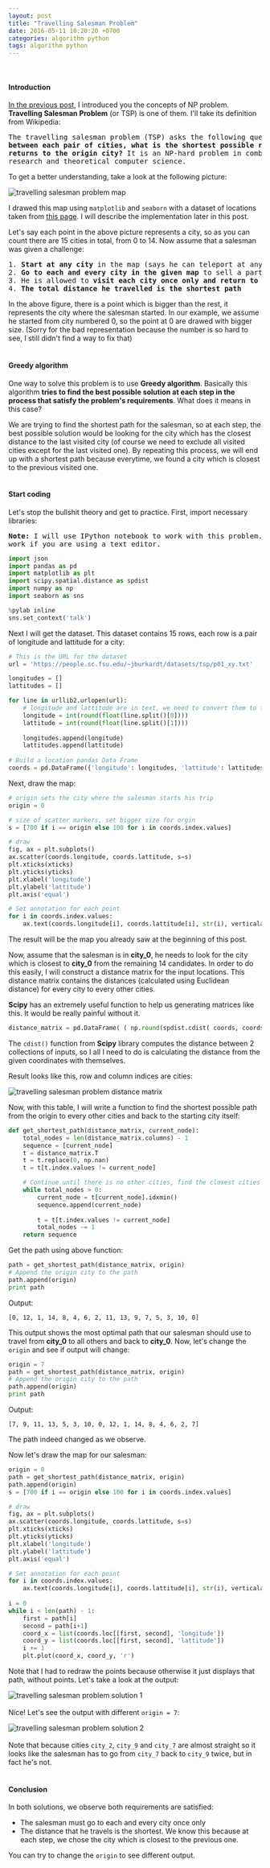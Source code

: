 ```yaml
---
layout: post
title: "Travelling Salesman Problem"
date: 2016-05-11 10:20:20 +0700
categories: algorithm python
tags: algorithm python
---
```

<br>

#### Introduction

[In the previous post](http://hoanvu.github.io/2016/05/np-problems), I introduced you the concepts of NP problem. **Travelling Salesman Problem** (or TSP) is one of them. I'll take its definition from Wikipedia:

<pre>
The travelling salesman problem (TSP) asks the following question: <strong>Given a list of cities and the distances 
between each pair of cities, what is the shortest possible route that visits each city exactly once and 
returns to the origin city?</strong> It is an NP-hard problem in combinatorial optimization, important in operations 
research and theoretical computer science.
</pre>

To get a better understanding, take a look at the following picture:

![travelling salesman problem map](https://raw.githubusercontent.com/hoanvu/hoanvu.github.io/master/images/posts/tsp_map.JPG)

I drawed this map using `matplotlib` and `seaborn` with a dataset of locations taken from [this page](https://people.sc.fsu.edu/~jburkardt/datasets/tsp/tsp.html). I will describe the implementation later in this post.

Let's say each point in the above picture represents a city, so as you can count there are 15 cities in total, from 0 to 14. Now assume that a salesman was given a challenge: 

<pre>
1. <strong>Start at any city</strong> in the map (says he can teleport at any city at the start of the process)
2. <strong>Go to each and every city in the given map</strong> to sell a particular mystery product
3. He is allowed to <strong>visit each city once only and return to the same city he started</strong>
4. <strong>The total distance he travelled is the shortest path</strong>
</pre>

In the above figure, there is a point which is bigger than the rest, it represents the city where the salesman started. In our example, we assume he started from city numbered 0, so the point at 0 are drawed with bigger size. (Sorry for the bad representation because the number is so hard to see, I still didn't find a way to fix that)
<br><br>

#### Greedy algorithm

One way to solve this problem is to use **Greedy algorithm**. Basically this algorithm **tries to find the best possible solution at each step in the process that satisfy the problem's requirements**. What does it means in this case?

We are trying to find the shortest path for the salesman, so at each step, the best possible solution would be looking for the city which has the closest distance to the last visited city (of course we need to exclude all visited cities except for the last visited one). By repeating this process, we will end up with a shortest path because everytime, we found a city which is closest to the previous visited one.
<br><br>

#### Start coding

Let's stop the bullshit theory and get to practice. First, import necessary libraries:

<pre>
<strong>Note:</strong> I will use IPython notebook to work with this problem. So please remember that some commands may not 
work if you are using a text editor.
</pre>

```python
import json
import pandas as pd
import matplotlib as plt
import scipy.spatial.distance as spdist
import numpy as np
import seaborn as sns

%pylab inline
sns.set_context('talk')
```

Next I will get the dataset. This dataset contains 15 rows, each row is a pair of longitude and lattitude for a city:

```python
# This is the URL for the dataset
url = 'https://people.sc.fsu.edu/~jburkardt/datasets/tsp/p01_xy.txt'

longitudes = []
lattitudes = []

for line in urllib2.urlopen(url):
    # longitude and lattitude are in text, we need to convert them to float, round and convert to integer
    longitude = int(round(float(line.split()[0])))
    lattitude = int(round(float(line.split()[1])))
    
    longitudes.append(longitude)
    lattitudes.append(lattitude)
    
# Build a location pandas Data Frame 
coords = pd.DataFrame({'longitude': longitudes, 'lattitude': lattitudes})
```

Next, draw the map:

```python
# origin sets the city where the salesman starts his trip
origin = 0

# size of scatter markers, set bigger size for orgin
s = [700 if i == origin else 100 for i in coords.index.values]

# draw 
fig, ax = plt.subplots()
ax.scatter(coords.longitude, coords.lattitude, s=s) 
plt.xticks(xticks)
plt.yticks(yticks)
plt.xlabel('longitude')
plt.ylabel('lattitude')
plt.axis('equal')

# Set annotation for each point
for i in coords.index.values:
    ax.text(coords.longitude[i], coords.lattitude[i], str(i), verticalalignment='bottom')
```

The result will be the map you already saw at the beginning of this post.

Now, assume that the salesman is in **city_0**, he needs to look for the city which is closest to **city_0** from the remaining 14 candidates. In order to do this easily, I will construct a distance matrix for the input locations. This distance matrix contains the distances (calculated using Euclidean distance) for every city to every other cities. 

**Scipy** has an extremely useful function to help us generating matrices like this. It would be really painful without it.

```python
distance_matrix = pd.DataFrame( ( np.round(spdist.cdist( coords, coords, 'euclidean' ), decimals=3 ) ) )
```

The `cdist()` function from **Scipy** library computes the distance between 2 collections of inputs, so I all I need to do is calculating the distance from the given coordinates with themselves.

Result looks like this, row and column indices are cities:

![travelling salesman problem distance matrix](https://raw.githubusercontent.com/hoanvu/hoanvu.github.io/master/images/posts/distance_matrix.JPG)

Now, with this table, I will write a function to find the shortest possible path from the origin to every other cities and back to the starting city itself:

```python
def get_shortest_path(distance_matrix, current_node):
    total_nodes = len(distance_matrix.columns) - 1
    sequence = [current_node]
    t = distance_matrix.T
    t = t.replace(0, np.nan)
    t = t[t.index.values != current_node]

    # Continue until there is no other cities, find the closest cities and add it to the path
    while total_nodes > 0:
        current_node = t[current_node].idxmin()
        sequence.append(current_node)
        
        t = t[t.index.values != current_node]
        total_nodes -= 1
    return sequence
```

Get the path using above function:

```python
path = get_shortest_path(distance_matrix, origin)
# Append the origin city to the path
path.append(origin)
print path
```

Output: 

```
[0, 12, 1, 14, 8, 4, 6, 2, 11, 13, 9, 7, 5, 3, 10, 0]
```

This output shows the most optimal path that our salesman should use to travel from **city_0** to all others and back to **city_0**. Now, let's change the `origin` and see if output will change:

```python
origin = 7
path = get_shortest_path(distance_matrix, origin)
# Append the origin city to the path
path.append(origin)
print path
```

Output: 

```
[7, 9, 11, 13, 5, 3, 10, 0, 12, 1, 14, 8, 4, 6, 2, 7]
```

The path indeed changed as we observe.

Now let's draw the map for our salesman:

```python
origin = 0
path = get_shortest_path(distance_matrix, origin)
path.append(origin)
s = [700 if i == origin else 100 for i in coords.index.values]

# draw 
fig, ax = plt.subplots()
ax.scatter(coords.longitude, coords.lattitude, s=s) 
plt.xticks(xticks)
plt.yticks(yticks)
plt.xlabel('longitude')
plt.ylabel('lattitude')
plt.axis('equal')

# Set annotation for each point
for i in coords.index.values:
    ax.text(coords.longitude[i], coords.lattitude[i], str(i), verticalalignment='bottom')
    
i = 0
while i < len(path) - 1:
    first = path[i]
    second = path[i+1]
    coord_x = list(coords.loc[[first, second], 'longitude'])
    coord_y = list(coords.loc[[first, second], 'lattitude'])
    i += 1
    plt.plot(coord_x, coord_y, 'r')   
```

Note that I had to redraw the points because otherwise it just displays that path, without points. Let's take a look at the output:

![travelling salesman problem solution 1](https://raw.githubusercontent.com/hoanvu/hoanvu.github.io/master/images/posts/tsp_solution1.JPG)
<br><br>
Nice! Let's see the output with different `origin = 7`:

![travelling salesman problem solution 2](https://raw.githubusercontent.com/hoanvu/hoanvu.github.io/master/images/posts/tsp_solution2.JPG)
<br><br>
Note that because cities `city_2`, `city_9` and `city_7` are almost straight so it looks like the salesman has to go from `city_7` back to `city_9` twice, but in fact he's not.
<br><br>

#### Conclusion
In both solutions, we observe both requirements are satisfied:

+ The salesman must go to each and every city once only
+ The distance that he travels is the shortest. We know this because at each step, we chose the city which is closest to the previous one.

You can try to change the `origin` to see different output.